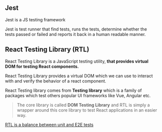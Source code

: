 ## Jest

Jest is a JS testing framework

Jest is test runner that find tests, runs the tests, determine whether the tests passed or failed and reports it back in a human readable manner. 

## React Testing Library (RTL)

React Testing Library is a JavaScript testing utility, **that provides virtual DOM for testing React components.**

React Testing Library provides a virtual DOM which we can use to interact with and verify the behavior of a react component. 

React Testing library comes from **Testing library** which is a family of packages which test others popular UI frameworks like Vue, Angular etc. 

> The core library is called **DOM Testing Library** and RTL is simply a wrapper around this core library to test React applications in an easier way. 

<ins> RTL is a balance between unit and E2E tests </ins>





